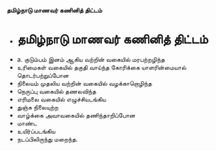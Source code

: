 **தமிழ்நாடு மாணவர் கணினித் திட்டம்**
- # தமிழ்நாடு மாணவர் கணினித் திட்டம்
- a. குடும்பம் இனம் ஆகிய வற்றின் வகையில் மரபற்றழிந்த
- உரிமைகள் வகையில் தகுதி வாய்ந்த கோரிக்கை யாளரின்மையால் தொடர்பற்றுப்போன
- நிலையம் முதலிய வற்றின் வகையில் வழக்காறொழிந்த
- நெருப்பு வகையில் தணலவிந்த
- எரிமலை வகையில் எழுச்சியடங்கிய
- துஞ்சு நிலையுற்ற
- வாழ்க்கை அவாவகையில் தணிந்தாறிப்போன
- மாண்ட
- உயிர்ப்படங்கிய
- நடப்பிலிருந்து மறைந்த.

